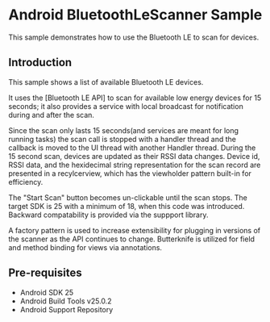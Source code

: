
Android BluetoothLeScanner Sample
===================================

This sample demonstrates how to use the Bluetooth LE 
to scan for devices.

Introduction
------------

This sample shows a list of available Bluetooth LE devices.

It uses the [Bluetooth LE API] to scan for available low energy devices for 15 seconds;  it also provides a service with local broadcast for notification during and after the scan.

Since the scan only lasts 15 seconds(and services are meant for long running tasks) the scan call is stopped with a handler thread and the callback is moved to the UI thread with another Handler thread.  During the 15 second scan, devices are updated as their RSSI data changes.  Device id, RSSI data, and the hexidecimal string representation for the scan record are presented in a recylcerview, which has the viewholder pattern built-in for efficiency.

The "Start Scan" button becomes un-clickable until the scan stops.
The target SDK is 25 with a minimum of 18, when this code was introduced.  Backward compatability is provided via the suppport library.

A factory pattern is used to increase extensibility for plugging in versions of the scanner as the API continues to change.
Butterknife is utilized for field and method binding for views via annotations.

[1]:http://developer.android.com/reference/android/app/Service.html
[2]:https://developer.android.com/reference/android/bluetooth/BluetoothGatt.html

Pre-requisites
--------------

- Android SDK 25
- Android Build Tools v25.0.2
- Android Support Repository


